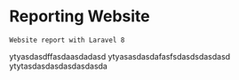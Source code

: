 # Reporting Website
```
Website report with Laravel 8
```
ytyasdasdffasdaasdadasd
ytyasasdasdafasfsdasdsdasdasd
ytytasdasdasdasdasdasda
